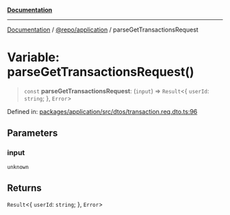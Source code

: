[**Documentation**](../../../README.md)

***

[Documentation](../../../README.md) / [@repo/application](../README.md) / parseGetTransactionsRequest

# Variable: parseGetTransactionsRequest()

> `const` **parseGetTransactionsRequest**: (`input`) => `Result`\<\{ `userId`: `string`; \}, `Error`\>

Defined in: [packages/application/src/dtos/transaction.req.dto.ts:96](https://github.com/o3osatoshi/experiment/blob/5bd7d1b2e07e346ab8abb44ddf7730e7fe84cf4f/packages/application/src/dtos/transaction.req.dto.ts#L96)

## Parameters

### input

`unknown`

## Returns

`Result`\<\{ `userId`: `string`; \}, `Error`\>
